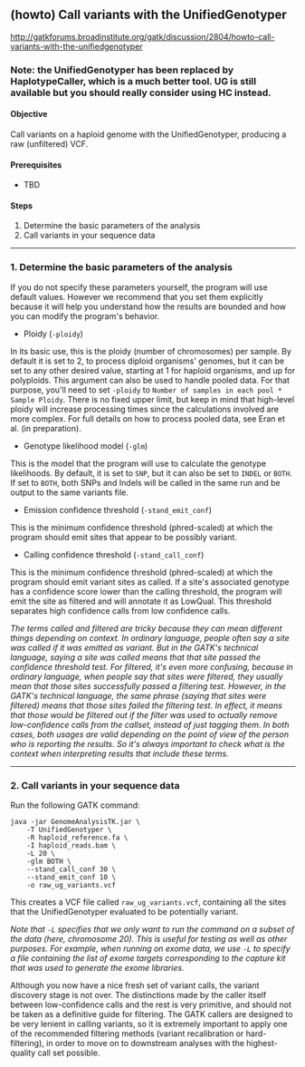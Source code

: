 ## (howto) Call variants with the UnifiedGenotyper

http://gatkforums.broadinstitute.org/gatk/discussion/2804/howto-call-variants-with-the-unifiedgenotyper

<h3>Note: the UnifiedGenotyper has been replaced by HaplotypeCaller, which is a much better tool. UG is still available but you should really consider using HC instead.</h3>
<h4>Objective</h4>
<p>Call variants on a haploid genome with the UnifiedGenotyper, producing a raw (unfiltered) VCF.</p>
<h4>Prerequisites</h4>
<ul>
<li>TBD</li>
</ul>
<h4>Steps</h4>
<ol>
<li>Determine the basic parameters of the analysis</li>
<li>Call variants in your sequence data</li>
</ol>
<hr />
<h3>1. Determine the basic parameters of the analysis</h3>
<p>If you do not specify these parameters yourself, the program will use default values. However we recommend that you set them explicitly because it will help you understand how the results are bounded and how you can modify the program's behavior. </p>
<ul>
<li>Ploidy (<code>-ploidy</code>) </li>
</ul>
<p>In its basic use, this is the ploidy (number of chromosomes) per sample. By default it is set to 2, to process diploid organisms' genomes, but it can be set to any other desired value, starting at 1 for haploid organisms, and up for polyploids. This argument can also be used to handle pooled data. For that purpose, you'll need to set <code>-ploidy</code> to <code>Number of samples in each pool * Sample Ploidy</code>. There is no fixed upper limit, but keep in mind that high-level ploidy will increase processing times since the calculations involved are more complex. For full details on how to process pooled data, see Eran et al. (in preparation).</p>
<ul>
<li>Genotype likelihood model (<code>-glm</code>) </li>
</ul>
<p>This is the model that the program will use to calculate the genotype likelihoods. By default, it is set to <code>SNP</code>, but it can also be set to <code>INDEL</code> or <code>BOTH</code>. If set to <code>BOTH</code>, both SNPs and Indels will be called in the same run and be output to the same variants file.</p>
<ul>
<li>Emission confidence threshold (<code>-stand_emit_conf</code>) </li>
</ul>
<p>This is the minimum confidence threshold (phred-scaled) at which the program should emit sites that appear to be possibly variant.</p>
<ul>
<li>Calling confidence threshold (<code>-stand_call_conf</code>) </li>
</ul>
<p>This is the minimum confidence threshold (phred-scaled) at which the program should emit variant sites as called. If a site's associated genotype has a confidence score lower than the calling threshold, the program will emit the site as filtered and will annotate it as LowQual. This threshold separates high confidence calls from low confidence calls.</p>
<p><em>The terms called and filtered are tricky because they can mean different things depending on context. In ordinary language, people often say a site was called if it was emitted as variant. But in the GATK's technical language, saying a site was called means that that site passed the confidence threshold test. For filtered, it's even more confusing, because in ordinary language, when people say that sites were filtered, they usually mean that those sites successfully passed a filtering test. However, in the GATK's technical language, the same phrase (saying that sites were filtered) means that those sites failed the filtering test. In effect, it means that those would be filtered out if the filter was used to actually remove low-confidence calls from the callset, instead of just tagging them. In both cases, both usages are valid depending on the point of view of the person who is reporting the results. So it's always important to check what is the context when interpreting results that include these terms.</em></p>
<hr />
<h3>2. Call variants in your sequence data</h3>
<p>Run the following GATK command: </p>
<pre><code class="pre_md">java -jar GenomeAnalysisTK.jar \ 
    -T UnifiedGenotyper \ 
    -R haploid_reference.fa \ 
    -I haploid_reads.bam \ 
    -L 20 \ 
    -glm BOTH \ 
    --stand_call_conf 30 \ 
    --stand_emit_conf 10 \ 
    -o raw_ug_variants.vcf </code class="pre_md"></pre>
<p>This creates a VCF file called <code>raw_ug_variants.vcf</code>, containing all the sites that the UnifiedGenotyper evaluated to be potentially variant. </p>
<p><em>Note that <code>-L</code> specifies that we only want to run the command on a subset of the data (here, chromosome 20). This is useful for testing as well as other purposes. For example, when running on exome data, we use <code>-L</code> to specify a file containing the list of exome targets corresponding to the capture kit that was used to generate the exome libraries.</em></p>
<p>Although you now have a nice fresh set of variant calls, the variant discovery stage is not over. The distinctions made by the caller itself between low-confidence calls and the rest is very primitive, and should not be taken as a definitive guide for filtering. The GATK callers are designed to be very lenient in calling variants, so it is extremely important to apply one of the recommended filtering methods (variant recalibration or hard-filtering), in order to move on to downstream analyses with the highest-quality call set possible.</p>